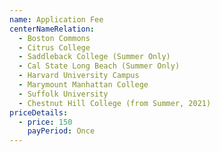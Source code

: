 ```yaml
---
name: Application Fee
centerNameRelation:
  - Boston Commons
  - Citrus College
  - Saddleback College (Summer Only)
  - Cal State Long Beach (Summer Only)
  - Harvard University Campus
  - Marymount Manhattan College
  - Suffolk University
  - Chestnut Hill College (from Summer, 2021)
priceDetails:
  - price: 150
    payPeriod: Once
---
```

